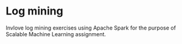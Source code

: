 # Log mining 
Invlove log mining exercises using Apache Spark for the purpose of Scalable Machine Learning assignment. 
